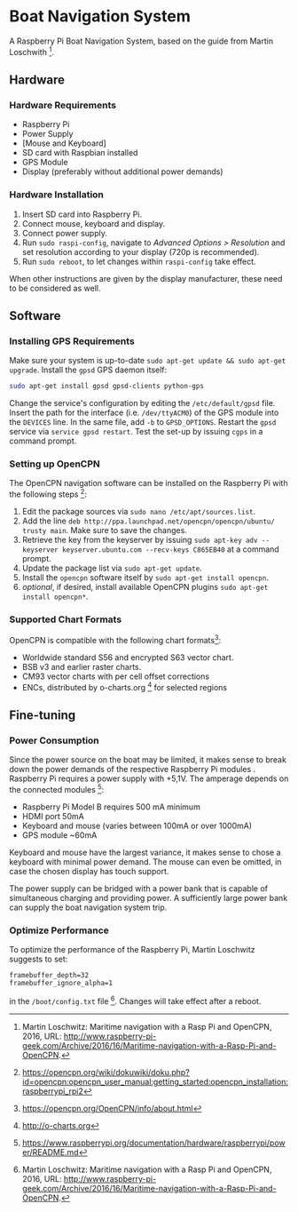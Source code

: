 # Boat Navigation System

A Raspberry Pi Boat Navigation System, based on the guide from Martin Loschwith [^1].

## Hardware  

### Hardware Requirements

- Raspberry Pi
- Power Supply
- [Mouse and Keyboard]
- SD card with Raspbian installed
- GPS Module
- Display (preferably without additional power demands)


### Hardware Installation

1. Insert SD card into Raspberry Pi.
1. Connect mouse, keyboard and display.
1. Connect power supply.
1. Run `sudo raspi-config`, navigate to *Advanced Options > Resolution* and set resolution according to your display (720p is recommended).
1. Run `sudo reboot`, to let changes within `raspi-config` take effect.

When other instructions are given by the display manufacturer, these need to be considered as well.

## Software

### Installing GPS Requirements

Make sure your system is up-to-date `sudo apt-get update && sudo apt-get upgrade`.
Install the `gpsd` GPS daemon itself:

```sh
sudo apt-get install gpsd gpsd-clients python-gps
```

Change the service's configuration by editing the `/etc/default/gpsd` file.
Insert the path for the interface (i.e. `/dev/ttyACM0`) of the GPS module into
the `DEVICES` line. In the same file, add `-b` to `GPSD_OPTIONS`.
Restart the `gpsd` service via `service gpsd restart`.
Test the set-up by issuing `cgps` in a command prompt.


### Setting up OpenCPN

The OpenCPN navigation software can be installed on the Raspberry Pi with the following steps [^4]:

1. Edit the package sources via `sudo nano /etc/apt/sources.list`.
1. Add the line `deb http://ppa.launchpad.net/opencpn/opencpn/ubuntu/ trusty main`. Make sure to save the changes.
1. Retrieve the key from the keyserver by issuing `sudo apt-key adv --keyserver keyserver.ubuntu.com --recv-keys C865EB40` at a command prompt.
1. Update the package list via `sudo apt-get update`.
1. Install the `opencpn` software itself by `sudo apt-get install opencpn`.
1. *optional*, if desired, install available OpenCPN plugins `sudo apt-get install opencpn*`.


### Supported Chart Formats

OpenCPN is compatible with the following chart formats[^2]:

- Worldwide standard S56 and encrypted S63 vector chart.
- BSB v3 and earlier raster charts.
- CM93 vector charts with per cell offset corrections
- ENCs, distributed by o-charts.org [^3] for selected regions

## Fine-tuning

### Power Consumption

Since the power source on the boat may be limited,
it makes sense to break down the power demands of the respective Raspberry Pi modules .
Raspberry Pi requires a power supply with +5,1V. 
The amperage depends on the connected modules [^5]:

- Raspberry Pi Model B requires 500 mA minimum
- HDMI port 50mA
- Keyboard and mouse (varies between 100mA or over 1000mA)
- GPS module ~60mA

Keyboard and mouse have the largest variance, it makes sense to chose a keyboard with minimal power demand.
The mouse can even be omitted, in case the chosen display has touch support.

The power supply can be bridged with a power bank that is capable of
simultaneous charging and providing power. A sufficiently large power bank can
supply the boat navigation system trip.

### Optimize Performance

To optimize the performance of the Raspberry Pi, Martin Loschwitz suggests to set:

```
framebuffer_depth=32
framebuffer_ignore_alpha=1
```

in the `/boot/config.txt` file [^1]. Changes will take effect after a reboot.



[^1]: Martin Loschwitz: Maritime navigation with a Rasp Pi and OpenCPN, 2016, URL: http://www.raspberry-pi-geek.com/Archive/2016/16/Maritime-navigation-with-a-Rasp-Pi-and-OpenCPN.
[^3]: http://o-charts.org
[^2]: https://opencpn.org/OpenCPN/info/about.html
[^4]: https://opencpn.org/wiki/dokuwiki/doku.php?id=opencpn:opencpn_user_manual:getting_started:opencpn_installation:raspberrypi_rpi2
[^5]: https://www.raspberrypi.org/documentation/hardware/raspberrypi/power/README.md
